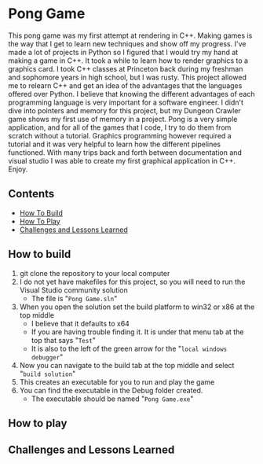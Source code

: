 # Pong Game
   This pong game was my first attempt at rendering in C++. Making games is the way that I get to learn new techniques and show off my progress. I've made a lot of projects in Python so I figured that I would try my hand at making a game in C++. It took a while to learn how to render graphics to a graphics card. I took C++ classes at Princeton back during my freshman and sophomore years in high school, but I was rusty. This project allowed me to relearn C++ and get an idea of the advantages that the languages offered over Python. I believe that knowing the different advantages of each programming language is very important for a software engineer. I didn't dive into pointers and memory for this project, but my Dungeon Crawler game shows my first use of memory in a project. Pong is a very simple application, and for all of the games that I code, I try to do them from scratch without a tutorial. Graphics programming however required a tutorial and it was very helpful to learn how the different pipelines functioned. With many trips back and forth between documentation and visual studio I was able to create my first graphical application in C++. Enjoy.

## Contents
   - [How To Build](#how-to-build)
   - [How To Play](#how-to-play)
   - [Challenges and Lessons Learned](#challenges-and-lessons-learned)

## How to build
1. git clone the repository to your local computer
2. I do not yet have makefiles for this project, so you will need to run the Visual Studio community solution
   - The file is "`Pong Game.sln`"
3. When you open the solution set the build platform to win32 or x86 at the top middle
   - I believe that it defaults to x64
   - If you are having trouble finding it. It is under that menu tab at the top that says "`Test`"
   - It is also to the left of the green arrow for the "`local windows debugger`"
4. Now you can navigate to the build tab at the top middle and select "`build solution`"
5. This creates an executable for you to run and play the game
6. You can find the executable in the Debug folder created.
   - The executable should be named "`Pong Game.exe`"

## How to play


## Challenges and Lessons Learned
